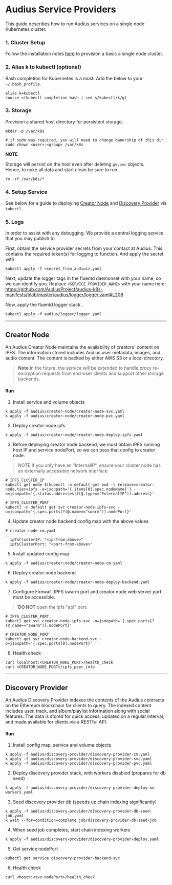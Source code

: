 # Audius Service Providers

This guide describes how to run Audius services on a single node Kubernetes cluster. 

### 1. Cluster Setup

Follow the installation notes [here](./cluster-setup.md) to provision a basic a single node cluster.

### 2. Alias k to kubectl (optional)
Bash completion for Kubernetes is a must. Add the below to your `~/.bash_profile`.
```
alias k=kubectl
source <(kubectl completion bash | sed s/kubectl/k/g)
```


### 3. Storage

Provision a shared host directory for persistent storage.

```
mkdir -p /var/k8s

# if sudo was required, you will need to change ownership of this dir
sudo chown <user>:<group> /var/k8s
```

**NOTE**

Storage will persist on the host even after deleting `pv,pvc` objects.<br>
Hence, to nuke all data and start clean be sure to run..
```
rm -rf /var/k8s/*
```

### 4. Setup Service

See below for a guide to deploying [Creator Node](#creator-node) and [Discovery Provider](#discovery-provider) via `kubectl`.

### 5. Logs

In order to assist with any debugging. We provide a central logging service that you may publish to.

First, obtain the service provider secrets from your contact at Audius. This contains the required token(s) for logging to function. And apply the secret with

```
kubectl apply -f <secret_from_audius>.yaml
```

Next, update the logger tags in the fluentd daemonset with your name, so we can identify you. Replace `<SERVICE_PROVIDER_NAME>` with your name here: https://github.com/AudiusProject/audius-k8s-manifests/blob/master/audius/logger/logger.yaml#L208

Now, apply the fluentd logger stack..

```
kubectl apply -f audius/logger/logger.yaml
```

---
## Creator Node

An Audius Creator Node maintains the availability of creators' content on IPFS.
The information stored includes Audius user metadata, images, and audio content.
The content is backed by either AWS S3 or a local directory.

> **Note**
> In the future, the service will be extended to handle proxy re-encryption requests from end-user clients
> and support other storage backends.

#### Run

1. Install service and volume objects
```
k apply -f audius/creator-node/creator-node-svc.yaml
k apply -f audius/creator-node/creator-node-pvc.yaml
```

2. Deploy creator node ipfs
```
k apply -f audius/creator-node/creator-node-deploy-ipfs.yaml
```

3. Before deploying creator node backend, we must obtain IPFS running host IP and service nodePort, so we can pass that config to creator node.

> NOTE If you only have an "InternalIP", ensure your cluster node has an externally accessible network interface

```
# IPFS_CLUSTER_IP
kubectl get node $(kubectl -n default get pod -l release=creator-node,tier=ipfs -o=jsonpath='{.items[0].spec.nodeName}') -o=jsonpath='{.status.addresses[?(@.type=="ExternalIP")].address}'

# IPFS_CLUSTER_PORT
kubectl -n default get svc creator-node-ipfs-svc -o=jsonpath='{.spec.ports[?(@.name=="swarm")].nodePort}'
```

4. Update creator node backend config map with the above values
```
# creator-node-cm.yaml
...
  ipfsClusterIP: "<ip-from-above>"
  ipfsClusterPort: "<port-from-above>"
```

5. Install updated config map
```
k apply -f audius/creator-node/creator-node-cm.yaml
```

6. Deploy creator node backend
```
k apply -f audius/creator-node/creator-node-deploy-backend.yaml
```

7. Configure Firewall. IPFS swarm port and creator node web server port must be accessible.
> **DO NOT** open the ipfs "api" port.
```
# IPFS_CLUSTER_PORT
kubectl get svc creator-node-ipfs-svc -o=jsonpath='{.spec.ports[?(@.name=="swarm")].nodePort}'

# CREATOR_NODE_PORT
kubectl get svc creator-node-backend-svc -o=jsonpath='{.spec.ports[0].nodePort}'
```

8. Health check
```
curl localhost:<CREATOR_NODE_PORT>/health_check
curl <CREATOR_NODE_PORT>/ipfs_peer_info
```

---

## Discovery Provider

An Audius Discovery Provider indexes the contents of the Audius contracts on the Ethereum blockchain for clients to query.
The indexed content includes user, track, and album/playlist information along with social features.
The data is stored for quick access, updated on a regular interval, and made available for clients via a RESTful API.


#### Run

1. Install config map, service and volume objects
```
k apply -f audius/discovery-provider/discovery-provider-cm.yaml
k apply -f audius/discovery-provider/discovery-provider-svc.yaml
k apply -f audius/discovery-provider/discovery-provider-pvc.yaml
```

2. Deploy discovery provider stack, with workers disabled (prepares for db seed)
```
k apply -f audius/discovery-provider/discovery-provider-deploy-no-workers.yaml
```

3. Seed discovery provider db (speeds up chain indexing significantly)
```
k apply -f audius/discovery-provider/discovery-provider-db-seed-job.yaml
k wait --for=condition=complete job/discovery-provider-db-seed-job
```

4. When seed job completes, start chain indexing workers
```
k apply -f audius/discovery-provider/discovery-provider-deploy.yaml
```

5. Get service nodePort
```
kubectl get service discovery-provider-backend-svc
```

6. Health check
```
curl <host>:<svc-nodePort>/health_check
```
